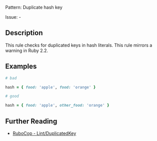Pattern: Duplicate hash key

Issue: -

## Description

This rule checks for duplicated keys in hash literals. This rule mirrors a warning in Ruby 2.2.

## Examples

```ruby
# bad

hash = { food: 'apple', food: 'orange' }
```
```ruby
# good

hash = { food: 'apple', other_food: 'orange' }
```

## Further Reading

* [RuboCop - Lint/DuplicatedKey](https://docs.rubocop.org/rubocop/cops_lint.html#lintduplicatedkey)
